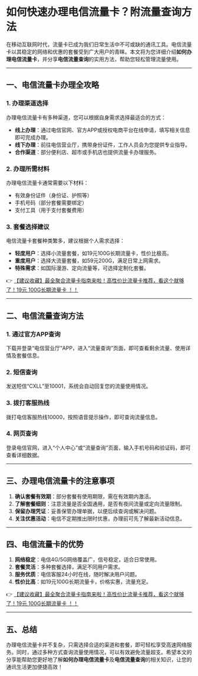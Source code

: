 # 如何快速办理电信流量卡？附流量查询方法

在移动互联网时代，流量卡已成为我们日常生活中不可或缺的通讯工具。电信流量卡以其稳定的网络和优惠的套餐受到广大用户的青睐。本文将为您详细介绍**如何办理电信流量卡**，并分享**电信流量查询**的实用方法，帮助您轻松管理流量使用。

---

## 一、电信流量卡办理全攻略

### 1. 办理渠道选择
办理电信流量卡有多种渠道，您可以根据自身需求选择最适合的方式：
- **线上办理**：通过电信官网、官方APP或授权电商平台在线申请，填写相关信息即可完成办理。
- **线下办理**：前往电信营业厅，携带身份证件，工作人员会为您提供专业指导。
- **合作渠道**：部分便利店、超市或手机店也提供流量卡办理服务。

### 2. 办理所需材料
办理电信流量卡通常需要以下材料：
- 有效身份证件（身份证、护照等）
- 手机号码（部分套餐需要绑定）
- 支付工具（用于支付套餐费用）

### 3. 套餐选择建议
电信流量卡套餐种类繁多，建议根据个人需求选择：
- **轻度用户**：选择小流量套餐，如19元100G长期流量卡，性价比极高。
- **重度用户**：选择大流量套餐，如59元200G，满足日常上网需求。
- **特殊需求**：如国际漫游、定向流量等，可选择定制化套餐。

👉 [【建议收藏】最全聚合流量卡指南来啦！高性价比流量卡推荐，看这个就够了！19元 100G长期流量卡 ！！](https://bit.ly/Liuliangka)

---

## 二、电信流量查询方法

### 1. 通过官方APP查询
下载并登录“电信营业厅”APP，进入“流量查询”页面，即可查看剩余流量、使用详情及套餐信息。

### 2. 短信查询
发送短信“CXLL”至10001，系统会自动回复您的流量使用情况。

### 3. 拨打客服热线
拨打电信客服热线10000，按照语音提示操作，即可查询流量信息。

### 4. 网页查询
登录电信官网，进入“个人中心”或“流量查询”页面，输入手机号码和验证码，即可查看详细数据。

---

## 三、办理电信流量卡的注意事项

1. **确认套餐有效期**：部分套餐有使用期限，需在有效期内激活。
2. **了解套餐细则**：注意流量是否全国通用，是否有夜间流量或定向流量限制。
3. **保留办理凭证**：妥善保管办理单据，以便后续查询或解决问题。
4. **关注优惠活动**：电信不定期推出限时优惠，办理前可先了解最新活动信息。

---

## 四、电信流量卡的优势

1. **网络稳定**：电信4G/5G网络覆盖广，信号稳定，适合日常使用。
2. **套餐灵活**：多种套餐选择，满足不同用户需求。
3. **服务优质**：电信客服24小时在线，随时解决用户问题。
4. **性价比高**：如19元100G长期流量卡，价格实惠，流量充足。

👉 [【建议收藏】最全聚合流量卡指南来啦！高性价比流量卡推荐，看这个就够了！19元 100G长期流量卡 ！！](https://bit.ly/Liuliangka)

---

## 五、总结

办理电信流量卡并不复杂，只需选择合适的渠道和套餐，即可轻松享受高速网络服务。同时，通过多种方式查询流量使用情况，可以有效避免流量超支。希望本文的分享能帮助您更好地了解**如何办理电信流量卡**及**电信流量查询**的相关知识，让您的通讯生活更加便捷高效！